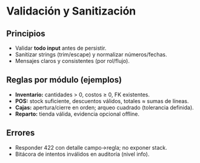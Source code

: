 # Validación y Sanitización

## Principios
- Validar **todo input** antes de persistir.
- Sanitizar strings (trim/escape) y normalizar números/fechas.
- Mensajes claros y consistentes (por rol/flujo).

## Reglas por módulo (ejemplos)
- **Inventario:** cantidades > 0, costos ≥ 0, FK existentes.
- **POS:** stock suficiente, descuentos válidos, totales ≈ sumas de líneas.
- **Cajas:** apertura/cierre en orden; arqueo cuadrado (tolerancia definida).
- **Reparto:** tienda válida, evidencia opcional offline.

## Errores
- Responder 422 con detalle campo→regla; no exponer stack.
- Bitácora de intentos inválidos en auditoría (nivel info).
